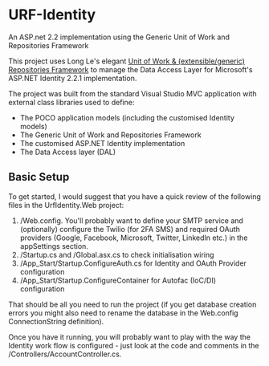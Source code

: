 # URF-Identity
An ASP.net 2.2 implementation using the Generic Unit of Work and Repositories Framework

This project uses Long Le's elegant [Unit of Work & (extensible/generic) Repositories Framework](http://genericunitofworkandrepositories.codeplex.com/) to manage the Data Access Layer for Microsoft's ASP.NET Identity 2.2.1 implementation.

The project was built from the standard Visual Studio MVC application with external class libraries used to define:

* The POCO application models (including the customised Identity models)
* The Generic Unit of Work and Repositories Framework
* The customised ASP.NET Identity implementation
* The Data Access layer (DAL)

## Basic Setup

To get started, I would suggest that you have a quick review of the following files in the UrfIdentity.Web project:

1. /Web.config.  You'll probably want to define your SMTP service and (optionally) configure the Twilio (for 2FA SMS) and required OAuth providers (Google, Facebook, Microsoft, Twitter, LinkedIn etc.) in the appSettings section.
2. /Startup.cs and /Global.asx.cs to check initialisation wiring
3. /App_Start/Startup.ConfigureAuth.cs for Identity and OAuth Provider configuration
4. /App_Start/Startup.ConfigureContainer for Autofac (IoC/DI) configuration

That should be all you need to run the project (if you get database creation errors you might also need to rename the database in the Web.config ConnectionString definition).

Once you have it running, you will probably want to play with the way the Identity work flow is configured - just look at the code and comments in the /Controllers/AccountController.cs.